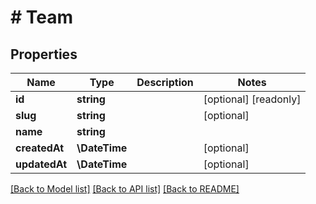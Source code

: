# # Team

## Properties

Name | Type | Description | Notes
------------ | ------------- | ------------- | -------------
**id** | **string** |  | [optional] [readonly]
**slug** | **string** |  | [optional]
**name** | **string** |  |
**createdAt** | **\DateTime** |  | [optional]
**updatedAt** | **\DateTime** |  | [optional]

[[Back to Model list]](../../README.md#models) [[Back to API list]](../../README.md#endpoints) [[Back to README]](../../README.md)

